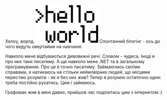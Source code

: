 ﻿Хелоу, ворлд.
<img src = "https://raw.githubusercontent.com/docker-library/docs/01c12653951b2fe592c1f93a13b4e289ada0e3a1/hello-world/logo.png" />
Спонтанний блогінг - ось до чого ведуть овертайми на навчанні.

Навколо мене відбуваються дивовижні речі. Словом - чудеса. Іноді я про них таки писатиму. 
А ще навколо мене .NET та в загальному програмування. Про це я точно писатиму.
Займаючись своїми справами, я натикаюсь на стільки неймовірних людей, що місцями перестаю розуміти - як я без них жив?
Тепер я розумію остаточно одне: треба постійно рухатись. Цим і займаюсь.

Графоман жив в мені давно, прийшов час поділитись цим з інтернетом :)




